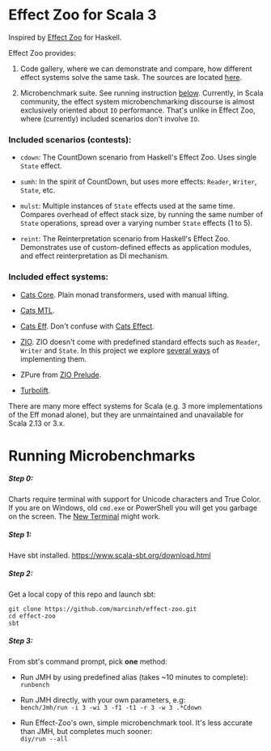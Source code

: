 # Effect Zoo for Scala 3

Inspired by [Effect Zoo](https://github.com/ocharles/effect-zoo) for Haskell.

Effect Zoo provides:

1. Code gallery, where we can demonstrate and compare, how different effect systems solve the same task.
The sources are located [here](https://github.com/marcinzh/effect-zoo/tree/main/modules/core/src/main/scala/effect_zoo/contests).

2. Microbenchmark suite. See running instruction [below](README.md#running-microbenchmarks). Currently, in Scala community,
the effect system microbenchmarking discourse is almost exclusively oriented about `IO` performance. 
That's unlike in Effect Zoo, where (currently) included scenarios don't involve `IO`.


### Included scenarios (contests):

- `cdown`: The CountDown scenario from Haskell's Effect Zoo. Uses single `State` effect.

- `sumh`: In the spirit of CountDown, but uses more effects: `Reader`, `Writer`, `State`, etc.

- `mulst`: Multiple instances of `State` effects used at the same time. Compares overhead of effect stack size, by running the same number of `State` operations,  spread over a varying number `State` effects (1 to 5).

- `reint`: The Reinterpretation scenario from Haskell's Effect Zoo. Demonstrates use of custom-defined effects as application modules, and effect reinterpretation as DI mechanism.


### Included effect systems:

- [Cats Core](https://github.com/typelevel/cats). Plain monad transformers, used with manual lifting.

- [Cats MTL](https://github.com/typelevel/cats-mtl).

- [Cats Eff](https://github.com/atnos-org/eff). Don't confuse with [Cats Effect](https://github.com/typelevel/cats-effect).

- [ZIO](https://github.com/zio/zio). ZIO doesn't come with predefined standard effects such as
`Reader`, `Writer` and `State`. In this project we explore [several ways](https://github.com/marcinzh/effect-zoo/tree/main/modules/core/src/main/scala/effect_zoo/auxx/zio_/rws) of implementing them.

- ZPure from [ZIO Prelude](https://github.com/zio/zio-prelude).

- [Turbolift](https://github.com/marcinzh/turbolift).

There are many more effect systems for Scala (e.g. 3 more implementations of the Eff monad alone), but they are unmaintained and unavailable for Scala 2.13 or 3.x.

# Running Microbenchmarks

##### Step 0:

Charts require terminal with support for Unicode characters and True Color. If you are on Windows, old `cmd.exe` or PowerShell you will get you garbage on the screen.  The [New Terminal](https://github.com/Microsoft/Terminal) might work.


##### Step 1:
	
Have sbt installed. https://www.scala-sbt.org/download.html

##### Step 2:

Get a local copy of this repo and launch sbt:

```
git clone https://github.com/marcinzh/effect-zoo.git
cd effect-zoo
sbt
```

##### Step 3:

From sbt's command prompt, pick **one** method:

- Run JMH by using predefined alias (takes ~10 minutes to complete):  
        ```runbench```

- Run JMH directly, with your own parameters, e.g:  
        ```bench/Jmh/run -i 3 -wi 3 -f1 -t1 -r 3 -w 3 .*Cdown```

- Run Effect-Zoo's own, simple microbenchmark tool. It's less accurate than JMH, but completes much sooner:  
         ```diy/run --all```
